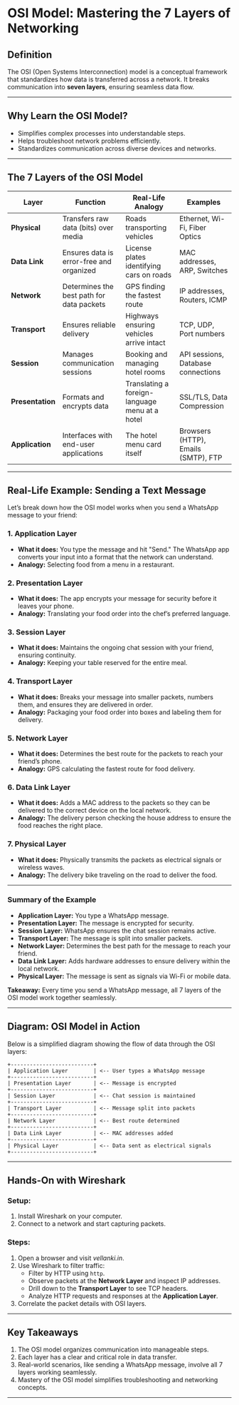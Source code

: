 # OSI Model: Mastering the 7 Layers of Networking

## **Definition**
The OSI (Open Systems Interconnection) model is a conceptual framework that standardizes how data is transferred across a network. It breaks communication into **seven layers**, ensuring seamless data flow.

---

## **Why Learn the OSI Model?**
- Simplifies complex processes into understandable steps.
- Helps troubleshoot network problems efficiently.
- Standardizes communication across diverse devices and networks.

---

## **The 7 Layers of the OSI Model**

| **Layer**       | **Function**                                  | **Real-Life Analogy**                              | **Examples**                           |
|------------------|----------------------------------------------|---------------------------------------------------|----------------------------------------|
| **Physical**     | Transfers raw data (bits) over media         | Roads transporting vehicles                       | Ethernet, Wi-Fi, Fiber Optics          |
| **Data Link**    | Ensures data is error-free and organized     | License plates identifying cars on roads         | MAC addresses, ARP, Switches           |
| **Network**      | Determines the best path for data packets    | GPS finding the fastest route                    | IP addresses, Routers, ICMP            |
| **Transport**    | Ensures reliable delivery                   | Highways ensuring vehicles arrive intact         | TCP, UDP, Port numbers                 |
| **Session**      | Manages communication sessions              | Booking and managing hotel rooms                 | API sessions, Database connections     |
| **Presentation** | Formats and encrypts data                   | Translating a foreign-language menu at a hotel    | SSL/TLS, Data Compression              |
| **Application**  | Interfaces with end-user applications       | The hotel menu card itself                       | Browsers (HTTP), Emails (SMTP), FTP    |

---

## **Real-Life Example: Sending a Text Message**

Let’s break down how the OSI model works when you send a WhatsApp message to your friend:

### **1. Application Layer**
- **What it does:** You type the message and hit "Send." The WhatsApp app converts your input into a format that the network can understand.
- **Analogy:** Selecting food from a menu in a restaurant.

### **2. Presentation Layer**
- **What it does:** The app encrypts your message for security before it leaves your phone.
- **Analogy:** Translating your food order into the chef’s preferred language.

### **3. Session Layer**
- **What it does:** Maintains the ongoing chat session with your friend, ensuring continuity.
- **Analogy:** Keeping your table reserved for the entire meal.

### **4. Transport Layer**
- **What it does:** Breaks your message into smaller packets, numbers them, and ensures they are delivered in order.
- **Analogy:** Packaging your food order into boxes and labeling them for delivery.

### **5. Network Layer**
- **What it does:** Determines the best route for the packets to reach your friend’s phone.
- **Analogy:** GPS calculating the fastest route for food delivery.

### **6. Data Link Layer**
- **What it does:** Adds a MAC address to the packets so they can be delivered to the correct device on the local network.
- **Analogy:** The delivery person checking the house address to ensure the food reaches the right place.

### **7. Physical Layer**
- **What it does:** Physically transmits the packets as electrical signals or wireless waves.
- **Analogy:** The delivery bike traveling on the road to deliver the food.

---

### **Summary of the Example**
- **Application Layer:** You type a WhatsApp message.
- **Presentation Layer:** The message is encrypted for security.
- **Session Layer:** WhatsApp ensures the chat session remains active.
- **Transport Layer:** The message is split into smaller packets.
- **Network Layer:** Determines the best path for the message to reach your friend.
- **Data Link Layer:** Adds hardware addresses to ensure delivery within the local network.
- **Physical Layer:** The message is sent as signals via Wi-Fi or mobile data.

**Takeaway:** Every time you send a WhatsApp message, all 7 layers of the OSI model work together seamlessly.

---

## **Diagram: OSI Model in Action**

Below is a simplified diagram showing the flow of data through the OSI layers:

```
+--------------------------+
| Application Layer        | <-- User types a WhatsApp message
+--------------------------+
| Presentation Layer       | <-- Message is encrypted
+--------------------------+
| Session Layer            | <-- Chat session is maintained
+--------------------------+
| Transport Layer          | <-- Message split into packets
+--------------------------+
| Network Layer            | <-- Best route determined
+--------------------------+
| Data Link Layer          | <-- MAC addresses added
+--------------------------+
| Physical Layer           | <-- Data sent as electrical signals
+--------------------------+
```

---

## **Hands-On with Wireshark**

### **Setup:**
1. Install Wireshark on your computer.
2. Connect to a network and start capturing packets.

### **Steps:**
1. Open a browser and visit *vellanki.in*.
2. Use Wireshark to filter traffic:
   - Filter by HTTP using `http`.
   - Observe packets at the **Network Layer** and inspect IP addresses.
   - Drill down to the **Transport Layer** to see TCP headers.
   - Analyze HTTP requests and responses at the **Application Layer**.
3. Correlate the packet details with OSI layers.

---

## **Key Takeaways**
1. The OSI model organizes communication into manageable steps.
2. Each layer has a clear and critical role in data transfer.
3. Real-world scenarios, like sending a WhatsApp message, involve all 7 layers working seamlessly.
4. Mastery of the OSI model simplifies troubleshooting and networking concepts.

---

